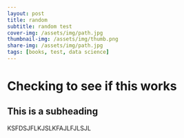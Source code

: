 ```yaml
---
layout: post
title: random
subtitle: random test
cover-img: /assets/img/path.jpg
thumbnail-img: /assets/img/thumb.png
share-img: /assets/img/path.jpg
tags: [books, test, data science]
---
```


# Checking to see if this works 

## This is a subheading 

KSFDSJFLKJSLKFAJLFJLSJL